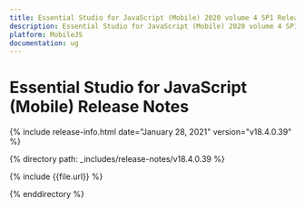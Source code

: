 ```yaml
---
title: Essential Studio for JavaScript (Mobile) 2020 volume 4 SP1 Release Notes  
description: Essential Studio for JavaScript (Mobile) 2020 volume 4 SP1 Release Notes  
platform: MobileJS
documentation: ug
---
```


# Essential Studio for JavaScript (Mobile)  Release Notes  

{% include release-info.html date="January 28, 2021"  version="v18.4.0.39" %} 


{% directory path: _includes/release-notes/v18.4.0.39 %}

{% include {{file.url}} %}

{% enddirectory %}
